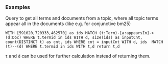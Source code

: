 ### Examples

Query to get all terms and documents from a topic, where all topic terms appear
all in the documents (like e.g. for conjunctive bm25)

```
WITH [591020,720333,462570] as ids MATCH (t:Term)-[a:appearsIn]->(d:Doc) WHERE t.termid in ids WITH d, size(ids) as inputCnt, count(DISTINCT t) as cnt, ids WHERE cnt = inputCnt WITH d, ids  MATCH (t)--(d) WHERE t.termid in ids WITH t,d return t,d
```

`t` and `d` can be used for further calculation instead of returning them.
